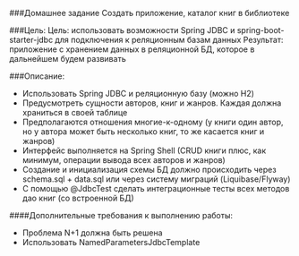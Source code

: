 ###Домашнее задание
Создать приложение, каталог книг в библиотеке

###Цель:
Цель: использовать возможности Spring JDBC и spring-boot-starter-jdbc для подключения к реляционным базам данных
Результат: приложение с хранением данных в реляционной БД, которое в дальнейшем будем развивать

###Описание:
- Использовать Spring JDBC и реляционную базу (можно H2)
- Предусмотреть сущности авторов, книг и жанров. Каждая должна храниться в своей таблице
- Предполагаются отношения многие-к-одному (у книги один автор, но у автора может быть несколько книг, то же касается книг и жанров)
- Интерфейс выполняется на Spring Shell (CRUD книги плюс, как минимум, операции вывода всех авторов и жанров)
- Создание и инициализация схемы БД должно происходить через schema.sql + data.sql или через систему миграций (Liquibase/Flyway)
- С помощью @JdbcTest сделать интеграционные тесты всех методов дао книг (со встроенной БД)

####Дополнительные требования к выполнению работы:
- Проблема N+1 должна быть решена
- Использовать NamedParametersJdbcTemplate